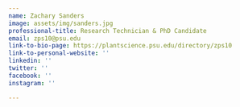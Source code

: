 ```yaml
---
name: Zachary Sanders
image: assets/img/sanders.jpg
professional-title: Research Technician & PhD Candidate
email: zps10@psu.edu
link-to-bio-page: https://plantscience.psu.edu/directory/zps10
link-to-personal-website: ''
linkedin: ''
twitter: ''
facebook: ''
instagram: ''

---
```

